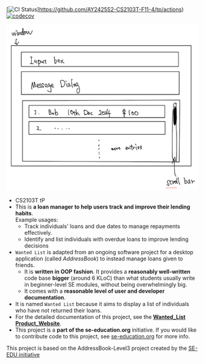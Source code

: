 [![CI Status](https://github.com/AY2425S2-CS2103T-F11-4/tp/workflows/Java%20CI/badge.svg)]https://github.com/AY2425S2-CS2103T-F11-4/tp/actions)
[![codecov](https://codecov.io/gh/AY2425S2-CS2103T-F11-4/tp/graph/badge.svg?token=SbojDIOfdX)](https://codecov.io/gh/AY2425S2-CS2103T-F11-4/tp)

![Ui](docs/images/Ui.png)

* CS2103T tP
* This is **a loan manager to help users track and improve their lending habits**.<br>
  Example usages:
  * Track individuals' loans and due dates to manage repayments effectively. 
  * Identify and list individuals with overdue loans to improve lending decisions
* `Wanted List` is adapted from an ongoing software project for a desktop application (called _AddressBook_) to instead manage loans given to friends.
  * It is **written in OOP fashion**. It provides a **reasonably well-written** code base **bigger** (around 6 KLoC) than what students usually write in beginner-level SE modules, without being overwhelmingly big.
  * It comes with a **reasonable level of user and developer documentation**.
* It is named `Wanted List`  because it aims to display a list of individuals who have not returned their loans.
* For the detailed documentation of this project, see the **[Wanted_List Product_Website](https://ay2425s2-cs2103t-f11-4.github.io/tp/)**.
* This project is a **part of the se-education.org** initiative. If you would like to contribute code to this project, see [se-education.org](https://se-education.org/#contributing-to-se-edu) for more info.

This project is based on the AddressBook-Level3 project created by the [SE-EDU initiative](https://se-education.org)
